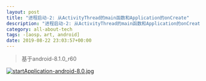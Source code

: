 ```yaml
---
layout: post
title: "进程启动-2: 从ActivityThread的main函数和Application的onCreate"
description: "进程启动-2: 从ActivityThread的main函数和Application的onCreate"
category: all-about-tech
tags: -[aosp，art, android]
date: 2019-08-22 23:03:57+00:00
---
```


> 基于android-8.1.0_r60

[![startApplication-android-8.0.jpg](https://t.cn/AiQpvIaT)](https://j.mp/2KimavX)
